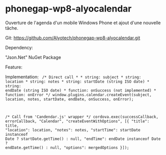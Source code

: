 # phonegap-wp8-alyocalendar
Ouverture de l'agenda d'un mobile Windows Phone et ajout d'une nouvelle tâche.


Git: https://github.com/Alyotech/phonegap-wp8-alyocalendar.git

Dependency:

   "Json.Net" NuGet Package

Feature:

   <feature name="Calendar">
        <param name="wp-package" value="calendar"/>
   </feature>
   
Implementation:
<code>
   /*  Direct call
    *
    *  string: subject
    *  string: location
    *  string: notes
    *  string: startDate (string ISO date)
    *  string: endDate (string ISO date)
    *  function: onSuccess (not implemented)
    *  function: onError
    */
   window.plugins.calendar.createEvent(subject, location, notes, startDate, endDate, onSuccess, onError);

   /* Call from 'Candendar.js' wrapper */
    cordova.exec(successCallback, errorCallback, "Calendar", "createEventWithOptions", [{
      "title": title,
      "location": location,
      "notes": notes,
      "startTime": startDate instanceof Date ? startDate.getTime() : null,
      "endTime": endDate instanceof Date ? endDate.getTime() : null,
      "options": mergedOptions
   }]);
</code>
